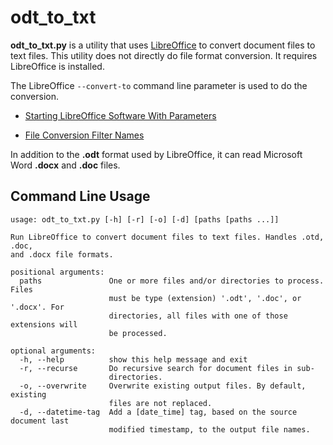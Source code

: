 # odt_to_txt #

**odt_to_txt.py** is a utility that uses [LibreOffice](https://libreoffice.org/) to convert document files to text files. This utility does not directly do file format conversion. It requires LibreOffice is installed.

The LibreOffice `--convert-to` command line parameter is used to do the conversion.

- [Starting LibreOffice Software With Parameters](https://help.libreoffice.org/latest/en-US/text/shared/guide/start_parameters.html)

- [File Conversion Filter Names](https://help.libreoffice.org/latest/en-US/text/shared/guide/convertfilters.html)

In addition to the **.odt** format used by LibreOffice, it can read Microsoft Word **.docx** and **.doc** files.


## Command Line Usage ##

```
usage: odt_to_txt.py [-h] [-r] [-o] [-d] [paths [paths ...]]

Run LibreOffice to convert document files to text files. Handles .otd, .doc,
and .docx file formats.

positional arguments:
  paths               One or more files and/or directories to process. Files
                      must be type (extension) '.odt', '.doc', or '.docx'. For
                      directories, all files with one of those extensions will
                      be processed.

optional arguments:
  -h, --help          show this help message and exit
  -r, --recurse       Do recursive search for document files in sub-
                      directories.
  -o, --overwrite     Overwrite existing output files. By default, existing
                      files are not replaced.
  -d, --datetime-tag  Add a [date_time] tag, based on the source document last
                      modified timestamp, to the output file names.
```
